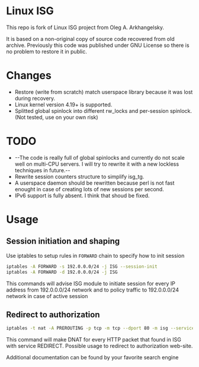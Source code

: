 # Linux ISG
This repo is fork of Linux ISG project from Oleg A. Arkhangelsky.

It is based on a non-original copy of source code recovered from old archive. Previously this code was published under GNU License so there is no problem to restore it in public.

# Changes
* Restore (write from scratch) match userspace library because it was lost during recovery.
* Linux kernel version 4.19+ is supported.
* Splitted global spinlock into different rw_locks and per-session spinlock. (Not tested, use on your own risk)

# TODO
* --The code is really full of global spinlocks and currently do not scale well on multi-CPU servers. I will try to rewrite it with a new lockless techniques in future.--
* Rewrite session counters structure to simplify isg_tg.
* A userspace daemon should be rewritten because perl is not fast enought in case of creating lots of new sessions per second.
* IPv6 support is fully absent. I think that shoud be fixed.

# Usage
## Session initiation and shaping
Use iptables to setup rules in `FORWARD` chain to specify how to init session
```bash
iptables -A FORWARD -s 192.0.0.0/24 -j ISG --session-init
iptables -A FORWARD -d 192.0.0.0/24 -j ISG
```
This commands will advise ISG module to initiate session for every IP address from 192.0.0.0/24 network and to policy traffic to 192.0.0.0/24 network in case of active session

## Redirect to authorization
```bash
iptables -t nat -A PREROUTING -p tcp -m tcp --dport 80 -m isg --service-name REDIRECT --j DNAT --to 192.0.0.1
```
This command will make DNAT for every HTTP packet that found in ISG with service REDIRECT. Possible usage to redirect to authorization web-site.

Additional documentation can be found by your favorite search engine

